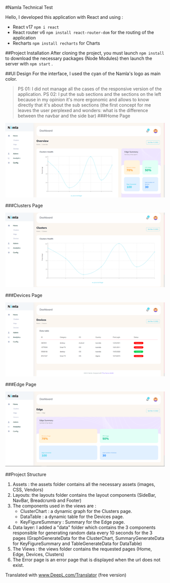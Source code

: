 #Namla Technical Test

Hello, I developed this application with React and using : 
- React v17 ```npm i react```
- React router v6 ``` npm install react-router-dom ``` for the routing of the application
- Recharts ``` npm install recharts ``` for Charts


##Project Installation
After cloning the project, you must launch ```npm install``` to download the necessary packages (Node Modules) then launch the server with ```npm start``` .

##UI Design 
For the interface, I used the cyan of the Namla's logo as main color.
> PS 01: I did not manage all the cases of the responsive version of the application.
> PS 02: I put the sub sections and the sections on the left because in my opinion it's more ergonomic and allows to know directly that it's about the sub sections (the first concept for me leaves the user perplexed and wonders: what is the difference between the navbar and the side bar)
###Home Page

![Screen](/src/assets/img/screens/screen_home.PNG)

###Clusters Page

![Screen](/src/assets/img/screens/screen_clusters.PNG)

###Devices Page

![Screen](/src/assets/img/screens/screen_devices.PNG)

###Edge Page

![Screen](/src/assets/img/screens/screen_edge.PNG)

##Project Structure
1. Assets : the assets folder contains all the necessary assets (images, CSS, Vendors)
2. Layouts: the layouts folder contains the layout components (SideBar, NavBar, Breadcrumb and Footer)
3. The components used in the views are :
    - ClusterChart : a dynamic graph for the Clusters page.
    - DataTable : a dynamic table for the Devices page.
    - KeyFigureSummary : Summary for the Edge page.
4. Data layer: I added a "data" folder which contains the 3 components responsible for generating random data every 10 seconds for the 3 pages (GraphGenerateData for the ClusterChart, SummaryGenerateData for KeyFigureSummary and TableGenerateData for DataTable)
5. The Views : the views folder contains the requested pages (Home, Edge, Devices, Clusters)
6. The Error page is an error page that is displayed when the url does not exist.


Translated with www.DeepL.com/Translator (free version)
